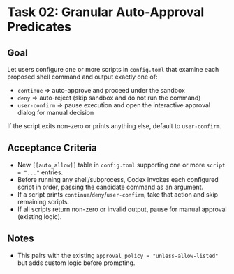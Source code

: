 # Task 02: Granular Auto-Approval Predicates

## Goal
Let users configure one or more scripts in `config.toml` that examine each proposed shell command and output exactly one of:

- `continue`        => auto-approve and proceed under the sandbox
- `deny`            => auto-reject (skip sandbox and do not run the command)
- `user-confirm`    => pause execution and open the interactive approval dialog for manual decision

If the script exits non-zero or prints anything else, default to `user-confirm`.

## Acceptance Criteria
- New `[[auto_allow]]` table in `config.toml` supporting one or more `script = "..."` entries.
- Before running any shell/subprocess, Codex invokes each configured script in order, passing the candidate command as an argument.
- If a script prints `continue`/`deny`/`user-confirm`, take that action and skip remaining scripts.
- If all scripts return non-zero or invalid output, pause for manual approval (existing logic).

## Notes
- This pairs with the existing `approval_policy = "unless-allow-listed"` but adds custom logic before prompting.